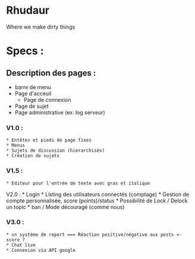 # Rhudaur
Where we make dirty things

# Specs : 
## Description des pages :
+ barre de menu
+ Page d'acceuil
    + Page de connexion
+ Page de sujet
+ Page administrative (ex: log serveur)

### V1.0 :
    * Entêtes et pieds de page fixes
    * Menus
    * Sujets de discussion (hierarchisés)
    * Création de sujets
### V1.5 :
    * Editeur pour l'entrée de texte avec gras et italique
V2.0 :
    * Login
    * Listing des utilisateurs connectés (comptage)
    * Gestion de compte personnalisée, score (points)/status
    * Possibilité de Lock / Delock un topic
    * ban / Mode découragé (comme nous)
### V3.0 :
    * un système de report === Réaction positive/négative aux posts <- score ?
    * Chat live
    * Connexion via API google